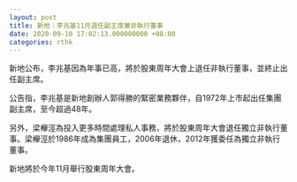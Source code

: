 ```yaml
---
layout: post
title: 新地：李兆基11月退任副主席兼非執行董事
date: 2020-09-10 17:02:13.000000000 +08:00
categories: rthk
---
```


新地公布，李兆基因為年事已高，將於股東周年大會上退任非執行董事，並終止出任副主席。

公告指，李兆基是新地創辦人郭得勝的緊密業務夥伴，自1972年上市起出任集團副主席，至今超過48年。

另外，梁櫸涇為投入更多時間處理私人事務，將於股東周年大會退任獨立非執行董事。梁櫸涇於1986年成為集團員工，2006年退休，2012年獲委任為獨立非執行董事。

新地將於今年11月舉行股東周年大會。
